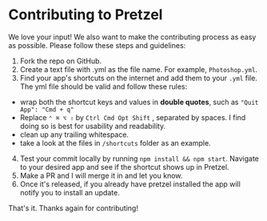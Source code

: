 # Contributing to Pretzel

We love your input! We also want to make the contributing process as easy as possible. Please follow these steps and guidelines:

1.  Fork the repo on GitHub.
2.  Create a text file with <your-app-name>.yml as the file name. For example, `Photoshop.yml`.
3.  Find your app's shortcuts on the internet and add them to your `.yml` file. The yml file should be valid and follow these rules:

* wrap both the shortcut keys and values in **double quotes**, such as `"Quit App": "Cmd + q"`
* Replace `⌃ ⌘ ⌥ ⇧` by `Ctrl Cmd Opt Shift` , separated by spaces. I find doing so is best for usability and readability.
* clean up any trailing whitespace.
* take a look at the files in `/shortcuts` folder as an example.

4.  Test your commit locally by running `npm install && npm start`. Navigate to your desired app and see if the shortcut shows up in Pretzel.
5.  Make a PR and I will merge it in and let you know.
6.  Once it's released, if you already have pretzel installed the app will notify you to install an update.

That's it. Thanks again for contributing!
